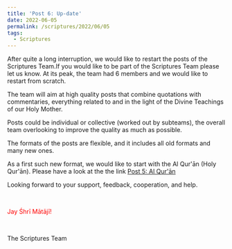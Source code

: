 ```yaml
---
title: 'Post 6: Up-date'
date: 2022-06-05
permalink: /scriptures/2022/06/05
tags:
  - Scriptures
---
```


After quite a long interruption, we would like to restart the posts of the Scriptures Team.If you would like to be part of the Scriptures Team please let us know. At its peak, the team had 6 members and we would like to restart from scratch. 

The team will aim at high quality posts that combine quotations with commentaries, everything related to and in the light of the Divine Teachings of our Holy Mother. 

Posts could be individual or collective (worked out by subteams), the overall team overlooking to improve the quality as much as possible.

The formats of the posts are flexible, and it includes all old formats and many new ones.

As a first such new format, we would like to start with the Al Qur'ān (Holy Qur'ān). Please have a look at the the link
<a href="">Post 5: Al Qur'ān</a>

Looking forward to your support, feedback, cooperation, and help.



<br>
<p style="color:red;">Jay Śhrī Mātājī!<br></p>

<br>

The Scriptures Team